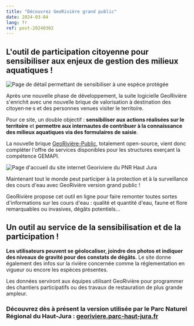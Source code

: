 ```yaml
---
title: "Découvrez GeoRivière grand public"
date: 2024-03-04
lang: fr
ref: post-20240302
---
```


<h2>
L'outil de participation citoyenne pour sensibiliser aux enjeux de gestion des milieux aquatiques !
</h2>

<p>
<img alt="Page de détail permettant de sensibiliser à une espèce protégée" src="https://georiviere.fr/assets/img/detail_georiviere_public.png" />
</p>
<p>
Après une nouvelle phase de développement, la suite logicielle GeoRivière s'enrichit avec une nouvelle brique de valorisation à destination des citoyen·ne·s et des personnes venues visiter le territoire.
</p>

<p>
Pour ce site, un double objectif : <b>sensibiliser aux actions réalisées sur le territoire</b> et <b>permettre aux internautes de contribuer à la connaissance des milieux aquatiques via des formulaires de saisie</b>.
</p>

<!--more-->

<p>
La nouvelle brique <a href="https://github.com/Georiviere/Georiviere-public">GeoRivière-Public</a>, totalement open-source, vient donc compléter l'offre de services disponibles pour les structures exerçant la compétence GEMAPI.
</p>

<p>
<img alt="Page d'accueil du site internet Georiviere du PNR Haut Jura" src="https://georiviere.fr/assets/img/page_georiviere_public.png" />
</p>

<p>
Maintenant tout le monde peut participer à la protection et à la surveillance des cours d'eau avec GeoRivière version grand public !

GeoRivière propose cet outil en ligne pour faire remonter toutes sortes d'informations sur les cours d'eau : qualité et quantité d'eau, faune et flore remarquables ou invasives, dégâts potentiels...
</p>

<h2>Un outil au service de la sensibilisation et de la participation !</h2>
<p>
<b>Les utilisateurs peuvent se géolocaliser, joindre des photos et indiquer des niveaux de gravité pour des constats de dégâts.</b> Le site donne également des infos sur la rivière concernée comme la réglementation en vigueur ou encore les espèces présentes.

Les données serviront aux équipes utilisant GeoRivière pour programmer des chantiers participatifs ou des travaux de restauration de plus grande ampleur.
</p>

<h3>Découvrez dès à présent la version utilisée par le Parc Naturel Régional du Haut-Jura : <a href="https://georiviere.parc-haut-jura.fr/">georiviere.parc-haut-jura.fr</a></h3>
